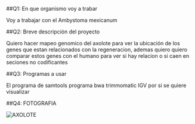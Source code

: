 ##Q1: En que organismo voy a trabar

Voy a trabajar con el Ambystoma mexicanum 

##Q2: Breve descripción del proyecto

Quiero hacer mapeo genomico del axolote para ver la ubicación de los genes
que estan relacionados con la regeneracion, ademas quiero quiero comparar 
estos genes con el humano para ver si hay relacion o si caen en seciones no 
codificantes

##Q3: Programas a usar

El programa de samtools 
programa bwa
trimmomatic
IGV por si se quiere visualizar

##Q4: FOTOGRAFIA 

![AXOLOTE](https://www.google.com/url?sa=i&url=https%3A%2F%2Fwww.axolotlsaustralia.com.au%2Fproduct%2Fwhite-leucistic-axolotl%2F&psig=AOvVaw0U8iqDezAXIbhnbuU8yMxZ&ust=1750561355087000&source=images&cd=vfe&opi=89978449&ved=0CBAQjRxqFwoTCMjTkvvRgY4DFQAAAAAdAAAAABAE)
